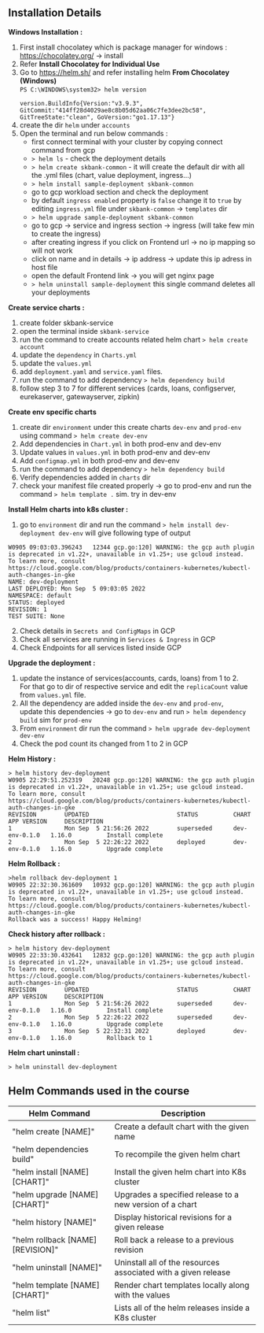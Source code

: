 Installation Details
---

**Windows Installation :**
1) First install chocolatey which is package manager for windows : https://chocolatey.org/ -> install
2) Refer **Install Chocolatey for Individual Use**
3) Go to https://helm.sh/ and refer installing helm **From Chocolatey (Windows)**<br />
   <code>PS C:\WINDOWS\system32> helm version<br />
   version.BuildInfo{Version:"v3.9.3", GitCommit:"414ff28d4029ae8c8b05d62aa06c7fe3dee2bc58", GitTreeState:"clean", GoVersion:"go1.17.13"}</code>
4) create the dir `helm` under `accounts`
5) Open the terminal and run below commands :<br />
   - first connect terminal with your cluster by copying connect command from gcp
   - `> helm ls` - check the deployment details
   - `> helm create skbank-common` - it will create the default dir with all the .yml files (chart, value deployment, ingress...)
   - `> helm install sample-deployment skbank-common` 
   - go to gcp workload section and check the deployment 
   - by default `ingress enabled` property is `false` change it to `true` by editing `ingress.yml` file under `skbank-common` -> `templates` dir
   - `> helm upgrade sample-deployment skbank-common` 
   - go to gcp -> service and ingress section -> ingress (will take few min to create the ingress)
   - after creating ingress if you click on Frontend url -> no ip mapping so will not work
   - click on name and in details -> ip address -> update this ip adress in host file
   - open the default Frontend link -> you will get nginx page
   - `> helm uninstall sample-deployment` this single command deletes all your deployments

**Create service charts :** 
1) create folder skbank-service
2) open the terminal inside `skbank-service`
3) run the command to create accounts related helm chart `> helm create account`
4) update the `dependency` in `Charts.yml`
5) update the `values.yml`
6) add `deployment.yaml` and `service.yaml` files.
7) run the command to add dependency `> helm dependency build`
8) follow step 3 to 7 for different services (cards, loans, configserver, eurekaserver, gatewayserver, zipkin)

**Create env specific charts**
1) create dir `environment` under this create charts `dev-env` and `prod-env` using command `> helm create dev-env`
2) Add dependencies in `Chart.yml` in both prod-env and dev-env
3) Update values in `values.yml` in both prod-env and dev-env
4) Add `configmap.yml` in both prod-env and dev-env
5) run the command to add dependency `> helm dependency build`
6) Verify dependencies added in `charts` dir
7) check your manifest file created properly -> go to prod-env and run the command `> helm template .` sim. try in dev-env


**Install Helm charts into k8s cluster :**
1) go to `environment` dir and run the command `> helm install dev-deployment dev-env` will give following type of output
```aidl
W0905 09:03:03.396243   12344 gcp.go:120] WARNING: the gcp auth plugin is deprecated in v1.22+, unavailable in v1.25+; use gcloud instead.
To learn more, consult https://cloud.google.com/blog/products/containers-kubernetes/kubectl-auth-changes-in-gke
NAME: dev-deployment
LAST DEPLOYED: Mon Sep  5 09:03:05 2022
NAMESPACE: default
STATUS: deployed
REVISION: 1
TEST SUITE: None
```
2) Check details in `Secrets and ConfigMaps` in GCP
3) Check all services are running in `Services & Ingress` in GCP
4) Check Endpoints for all services listed inside GCP

**Upgrade the deployment :**
1) update the instance of services(accounts, cards, loans) from 1 to 2.<br/>
For that go to dir of respective service and edit the `replicaCount` value from `values.yml` file.
2) All the dependency are added inside the `dev-env` and `prod-env`, <br/>
update this dependencies -> go to `dev-env` and run `> helm dependency build`  sim for `prod-env`
3) From `environment` dir run the command `> helm upgrade dev-deployment dev-env`
4) Check the pod count its changed from 1 to 2 in GCP


**Helm History :**
```aidl
> helm history dev-deployment
W0905 22:29:51.252319   20248 gcp.go:120] WARNING: the gcp auth plugin is deprecated in v1.22+, unavailable in v1.25+; use gcloud instead.
To learn more, consult https://cloud.google.com/blog/products/containers-kubernetes/kubectl-auth-changes-in-gke
REVISION        UPDATED                         STATUS          CHART           APP VERSION     DESCRIPTION
1               Mon Sep  5 21:56:26 2022        superseded      dev-env-0.1.0   1.16.0          Install complete
2               Mon Sep  5 22:26:22 2022        deployed        dev-env-0.1.0   1.16.0          Upgrade complete
```

**Helm Rollback :**
```aidl
>helm rollback dev-deployment 1
W0905 22:32:30.361609   10932 gcp.go:120] WARNING: the gcp auth plugin is deprecated in v1.22+, unavailable in v1.25+; use gcloud instead.
To learn more, consult https://cloud.google.com/blog/products/containers-kubernetes/kubectl-auth-changes-in-gke
Rollback was a success! Happy Helming!
```
**Check history after rollback :**
```aidl
> helm history dev-deployment
W0905 22:33:30.432641   12832 gcp.go:120] WARNING: the gcp auth plugin is deprecated in v1.22+, unavailable in v1.25+; use gcloud instead.
To learn more, consult https://cloud.google.com/blog/products/containers-kubernetes/kubectl-auth-changes-in-gke
REVISION        UPDATED                         STATUS          CHART           APP VERSION     DESCRIPTION
1               Mon Sep  5 21:56:26 2022        superseded      dev-env-0.1.0   1.16.0          Install complete
2               Mon Sep  5 22:26:22 2022        superseded      dev-env-0.1.0   1.16.0          Upgrade complete
3               Mon Sep  5 22:32:31 2022        deployed        dev-env-0.1.0   1.16.0          Rollback to 1
```
**Helm chart uninstall :**
```aidl
> helm uninstall dev-deployment
```

## Helm Commands used in the course

|     Helm Command       |     Description          |
| ------------- | ------------- |
| "helm create [NAME]" | Create a default chart with the given name |
| "helm dependencies build" | To recompile the given helm chart |
| "helm install [NAME] [CHART]" | Install the given helm chart into K8s cluster |
| "helm upgrade [NAME] [CHART]" | Upgrades a specified release to a new version of a chart |
| "helm history [NAME]" | Display historical revisions for a given release |
| "helm rollback [NAME] [REVISION]" | Roll back a release to a previous revision |
| "helm uninstall [NAME]" | Uninstall all of the resources associated with a given release |
| "helm template [NAME] [CHART]" | Render chart templates locally along with the values |
| "helm list" | Lists all of the helm releases inside a K8s cluster |